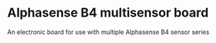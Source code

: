 # Alphasense B4 multisensor board
An electronic board for use with multiple Alphasense B4 sensor series
